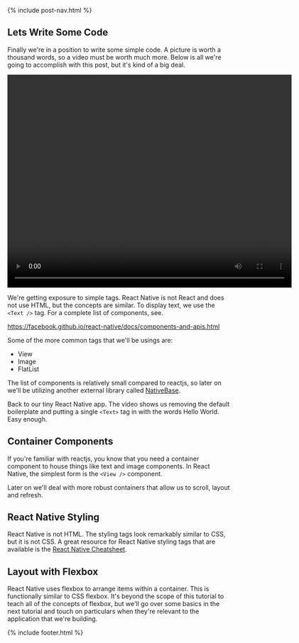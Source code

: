 {% include post-nav.html %}

## Lets Write Some Code

Finally we're in a position to write some simple code. A picture is worth a thousand words, so a video must be worth much more. Below is all we're going to accomplish with this post, but it's kind of a big deal.

<video width="640" height="480" controls>
  <source src="{{ site.videourl }}/react-native-hello-world.mp4" type="video/mp4">
Your browser does not support the video tag.
</video>

We're getting exposure to simple tags. React Native is not React and does not use HTML, but the concepts are similar. To display text, we use the `<Text />` tag. For a complete list of components, see.

https://facebook.github.io/react-native/docs/components-and-apis.html

Some of the more common tags that we'll be usings are:

* View
* Image
* FlatList

The list of components is relatively small compared to reactjs, so later on we'll be utilizing another external library called <a href="https://nativebase.io/" target="_blank">NativeBase</a>.

Back to our tiny React Native app. The video shows us removing the default boilerplate and putting a single `<Text>` tag in with the words Hello World. Easy enough.

## Container Components

If you're familiar with reactjs, you know that you need a container component to house things like text and image components. In React Native, the simplest form is the `<View />` component.

Later on we'll deal with more robust containers that allow us to scroll, layout and refresh.

## React Native Styling

React Native is not HTML. The styling tags look remarkably similar to CSS, but it is not CSS. A great resource for React Native styling tags that are available is the <a href="https://github.com/vhpoet/react-native-styling-cheat-sheet" target="_blank">React Native Cheatsheet</a>.

## Layout with Flexbox

React Native uses flexbox to arrange items within a container. This is functionally similar to CSS flexbox. It's beyond the scope of this tutorial to teach all of the concepts of flexbox, but we'll go over some basics in the next tutorial and touch on particulars when they're relevant to the application that we're building.

{% include footer.html %}
